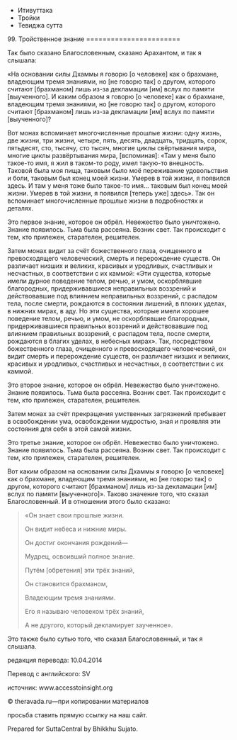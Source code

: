 









* Итивуттака
* Тройки
* Тевиджа сутта


99\. Тройственное знание
\=\=\=\=\=\=\=\=\=\=\=\=\=\=\=\=\=\=\=\=\=\=\=



Так было сказано Благословенным, сказано Арахантом, и так я слышала:


«На основании силы Дхаммы я говорю \[о человеке\] как о брахмане, владеющим тремя знаниями, но \[не говорю так\] о другом, которого считают \[брахманом\] лишь из\-за декламации \[им\] вслух по памяти \[выученного\]\. И каким образом я говорю \[о человеке\] как о брахмане, владеющим тремя знаниями, но \[не говорю так\] о другом, которого считают \[брахманом\] лишь из\-за декламации \[им\] вслух по памяти \[выученного\]?


Вот монах вспоминает многочисленные прошлые жизни: одну жизнь, две жизни, три жизни, четыре, пять, десять, двадцать, тридцать, сорок, пятьдесят, сто, тысячу, сто тысяч, многие циклы свёртывания мира, многие циклы развёртывания мира, \[вспоминая\]: «Там у меня было такое\-то имя, я жил в таком\-то роду, имел такую\-то внешность\. Таковой была моя пища, таковым было моё переживание удовольствия и боли, таковым был конец моей жизни\. Умерев в той жизни, я появился здесь\. И там у меня тоже было такое\-то имя… таковым был конец моей жизни\. Умерев в той жизни, я появился \[теперь уже\] здесь»\. Так он вспоминает многочисленные прошлые жизни в подробностях и деталях\.


Это первое знание, которое он обрёл\. Невежество было уничтожено\. Знание появилось\. Тьма была рассеяна\. Возник свет\. Так происходит с тем, кто прилежен, старателен, решителен\.


Затем монах видит за счёт божественного глаза, очищенного и превосходящего человеческий, смерть и перерождение существ\. Он различает низших и великих, красивых и уродливых, счастливых и несчастных, в соответствии с их каммой: «Эти существа, которые имели дурное поведение телом, речью, и умом, оскорблявшие благородных, придерживавшиеся неправильных воззрений и действовавшие под влиянием неправильных воззрений, с распадом тела, после смерти, рождаются в состоянии лишений, в плохих уделах, в нижних мирах, в аду\. Но эти существа, которые имели хорошее поведение телом, речью, и умом, не оскорблявшие благородных, придерживавшиеся правильных воззрений и действовавшие под влиянием правильных воззрений, с распадом тела, после смерти, рождаются в благих уделах, в небесных мирах»\. Так, посредством божественного глаза, очищенного и превосходящего человеческий, он видит смерть и перерождение существ, он различает низших и великих, красивых и уродливых, счастливых и несчастных, в соответствии с их каммой\.


Это второе знание, которое он обрёл\. Невежество было уничтожено\. Знание появилось\. Тьма была рассеяна\. Возник свет\. Так происходит с тем, кто прилежен, старателен, решителен\.


Затем монах за счёт прекращения умственных загрязнений пребывает в освобождении ума, освобождении мудростью, зная и проявляя эти состояния для себя в этой самой жизни\.


Это третье знание, которое он обрёл\. Невежество было уничтожено\. Знание появилось\. Тьма была рассеяна\. Возник свет\. Так происходит с тем, кто прилежен, старателен, решителен\.


Вот каким образом на основании силы Дхаммы я говорю \[о человеке\] как о брахмане, владеющим тремя знаниями, но \[не говорю так\] о другом, которого считают \[брахманом\] лишь из\-за декламации \[им\] вслух по памяти \[выученного\]»\. Таково значение того, что сказал Благословенный\. И в отношении этого было сказано:



> «Он знает свои прошлые жизни\.  
> 
> Он видит небеса и нижние миры\.  
> 
> Он достиг окончания рождений—  
> 
> Мудрец, освоивший полное знание\.  
> 
> Путём \[обретения\] эти трёх знаний,  
> 
> Он становится брахманом,  
> 
> Владеющим тремя знаниями\.  
> 
> Его я называю человеком трёх знаний,  
> 
> А не другого, который декламирует заученное»\.


Это также было сутью того, что сказал Благословенный, и так я слышала\.



редакция перевода: 10\.04\.2014


Перевод с английского: SV


источник: www\.accesstoinsight\.org


© theravada\.ru—при копировании материалов


просьба ставить прямую ссылку на наш сайт\.


Prepared for SuttaCentral by Bhikkhu Sujato\.






